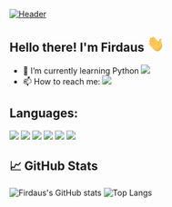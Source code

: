 [![Header](https://raw.githubusercontent.com/mfirdausj/mfirdausj/main/readme_header.png "Header")]()

## Hello there! I'm Firdaus <img src="https://raw.githubusercontent.com/mfirdausj/mfirdausj/main/assets/wave.gif" width="30px">
<!-- ### Hello there, my name is [Firdaus!]() -->
- 🌱 I’m currently learning Python <code><img src="https://img.shields.io/badge/Python-14354C?style=for-the-badge&logo=python&logoColor=white"></code>
- 📫 How to reach me: <code><a href="https://www.linkedin.com/in/mohdfirdausbinjohari/"><img src="https://img.shields.io/badge/LinkedIn-0077B5?style=for-the-badge&logo=linkedin&logoColor=white"></a></code>

## Languages:
<code><img src="https://img.shields.io/badge/JavaScript-323330?style=for-the-badge&logo=javascript&logoColor=F7DF1E"></code>
<code><img src="https://img.shields.io/badge/Node.js-43853D?style=for-the-badge&logo=node.js&logoColor=white"></code>
<code><img src="https://img.shields.io/badge/Python-14354C?style=for-the-badge&logo=python&logoColor=white"></code>
<code><img src="https://img.shields.io/badge/C%2B%2B-00599C?style=for-the-badge&logo=c%2B%2B&logoColor=white"></code>
<code><img src="https://img.shields.io/badge/Java-ED8B00?style=for-the-badge&logo=java&logoColor=white"></code>
<code><img src="https://img.shields.io/badge/PHP-777BB4?style=for-the-badge&logo=php&logoColor=white"></code>

## &#x1f4c8; GitHub Stats

![Firdaus's GitHub stats](https://github-readme-stats.vercel.app/api?username=mfirdausj&show_icons=true&theme=radical)
![Top Langs](https://github-readme-stats.vercel.app/api/top-langs/?username=mfirdausj&theme=radical)

